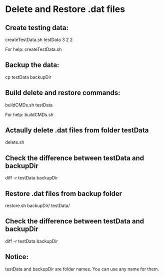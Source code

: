 # Delete and Restore .dat files

## Create testing data: 
createTestData.sh testData 3 2 2 

For help: 
createTestData.sh 

## Backup the data: 
cp testData backupDir 

## Build delete and restore commands: 
buildCMDs.sh testData 

For help: 
buildCMDs.sh 

## Actaully delete .dat files from folder testData
delete.sh 

## Check the difference between testData and backupDir
diff -r testData backupDir 

## Restore .dat files from backup folder
restore.sh backupDir/ testData/

## Check the difference between testData and backupDir
diff -r testData backupDir 

## Notice:
testData and backupDir are folder names. You can use any name for them.
